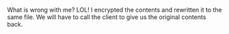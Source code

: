 What is wrong with me? LOL! I encrypted the contents and rewritten it to the same file. We will have to call the client to give us the original contents back.
